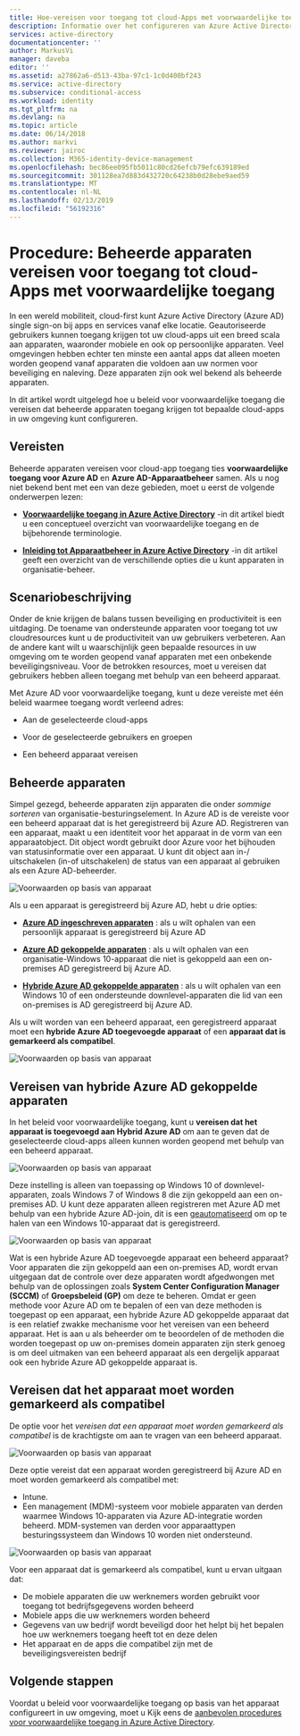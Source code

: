 ```yaml
---
title: Hoe-vereisen voor toegang tot cloud-Apps met voorwaardelijke toegang van Azure Active Directory te beheren | Microsoft Docs
description: Informatie over het configureren van Azure Active Directory (Azure AD)-beleid voor voorwaardelijke toegang op basis van apparaten die beheerde apparaten voor toegang tot cloud-Apps vereisen.
services: active-directory
documentationcenter: ''
author: MarkusVi
manager: daveba
editor: ''
ms.assetid: a27862a6-d513-43ba-97c1-1c0d400bf243
ms.service: active-directory
ms.subservice: conditional-access
ms.workload: identity
ms.tgt_pltfrm: na
ms.devlang: na
ms.topic: article
ms.date: 06/14/2018
ms.author: markvi
ms.reviewer: jairoc
ms.collection: M365-identity-device-management
ms.openlocfilehash: bec86ee095fb5011c80cd26efcb79efc639189ed
ms.sourcegitcommit: 301128ea7d883d432720c64238b0d28ebe9aed59
ms.translationtype: MT
ms.contentlocale: nl-NL
ms.lasthandoff: 02/13/2019
ms.locfileid: "56192316"
---
```

# <a name="how-to-require-managed-devices-for-cloud-app-access-with-conditional-access"></a>Procedure: Beheerde apparaten vereisen voor toegang tot cloud-Apps met voorwaardelijke toegang

In een wereld mobiliteit, cloud-first kunt Azure Active Directory (Azure AD) single sign-on bij apps en services vanaf elke locatie. Geautoriseerde gebruikers kunnen toegang krijgen tot uw cloud-apps uit een breed scala aan apparaten, waaronder mobiele en ook op persoonlijke apparaten. Veel omgevingen hebben echter ten minste een aantal apps dat alleen moeten worden geopend vanaf apparaten die voldoen aan uw normen voor beveiliging en naleving. Deze apparaten zijn ook wel bekend als beheerde apparaten. 

In dit artikel wordt uitgelegd hoe u beleid voor voorwaardelijke toegang die vereisen dat beheerde apparaten toegang krijgen tot bepaalde cloud-apps in uw omgeving kunt configureren. 


## <a name="prerequisites"></a>Vereisten

Beheerde apparaten vereisen voor cloud-app toegang ties **voorwaardelijke toegang voor Azure AD** en **Azure AD-Apparaatbeheer** samen. Als u nog niet bekend bent met een van deze gebieden, moet u eerst de volgende onderwerpen lezen:

- **[Voorwaardelijke toegang in Azure Active Directory](../active-directory-conditional-access-azure-portal.md)**  -in dit artikel biedt u een conceptueel overzicht van voorwaardelijke toegang en de bijbehorende terminologie.

- **[Inleiding tot Apparaatbeheer in Azure Active Directory](../devices/overview.md)**  -in dit artikel geeft een overzicht van de verschillende opties die u kunt apparaten in organisatie-beheer. 


## <a name="scenario-description"></a>Scenariobeschrijving

Onder de knie krijgen de balans tussen beveiliging en productiviteit is een uitdaging. De toename van ondersteunde apparaten voor toegang tot uw cloudresources kunt u de productiviteit van uw gebruikers verbeteren. Aan de andere kant wilt u waarschijnlijk geen bepaalde resources in uw omgeving om te worden geopend vanaf apparaten met een onbekende beveiligingsniveau. Voor de betrokken resources, moet u vereisen dat gebruikers hebben alleen toegang met behulp van een beheerd apparaat. 

Met Azure AD voor voorwaardelijke toegang, kunt u deze vereiste met één beleid waarmee toegang wordt verleend adres:

- Aan de geselecteerde cloud-apps

- Voor de geselecteerde gebruikers en groepen

- Een beheerd apparaat vereisen


## <a name="managed-devices"></a>Beheerde apparaten  

Simpel gezegd, beheerde apparaten zijn apparaten die onder *sommige sorteren* van organisatie-besturingselement. In Azure AD is de vereiste voor een beheerd apparaat dat is het geregistreerd bij Azure AD. Registreren van een apparaat, maakt u een identiteit voor het apparaat in de vorm van een apparaatobject. Dit object wordt gebruikt door Azure voor het bijhouden van statusinformatie over een apparaat. U kunt dit object aan in-/ uitschakelen (in-of uitschakelen) de status van een apparaat al gebruiken als een Azure AD-beheerder.
  
![Voorwaarden op basis van apparaat](./media/require-managed-devices/32.png)

Als u een apparaat is geregistreerd bij Azure AD, hebt u drie opties:

- **[Azure AD ingeschreven apparaten](../devices/overview.md#azure-ad-registered-devices)**  : als u wilt ophalen van een persoonlijk apparaat is geregistreerd bij Azure AD

- **[Azure AD gekoppelde apparaten](../devices/overview.md#azure-ad-joined-devices)**  : als u wilt ophalen van een organisatie-Windows 10-apparaat die niet is gekoppeld aan een on-premises AD geregistreerd bij Azure AD. 

- **[Hybride Azure AD gekoppelde apparaten](../devices/overview.md#hybrid-azure-ad-joined-devices)**  : als u wilt ophalen van een Windows 10 of een ondersteunde downlevel-apparaten die lid van een on-premises is AD geregistreerd bij Azure AD.

Als u wilt worden van een beheerd apparaat, een geregistreerd apparaat moet een **hybride Azure AD toegevoegde apparaat** of een **apparaat dat is gemarkeerd als compatibel**.  

![Voorwaarden op basis van apparaat](./media/require-managed-devices/47.png)

 
## <a name="require-hybrid-azure-ad-joined-devices"></a>Vereisen van hybride Azure AD gekoppelde apparaten

In het beleid voor voorwaardelijke toegang, kunt u **vereisen dat het apparaat is toegevoegd aan Hybrid Azure AD** om aan te geven dat de geselecteerde cloud-apps alleen kunnen worden geopend met behulp van een beheerd apparaat. 

![Voorwaarden op basis van apparaat](./media/require-managed-devices/10.png)

Deze instelling is alleen van toepassing op Windows 10 of downlevel-apparaten, zoals Windows 7 of Windows 8 die zijn gekoppeld aan een on-premises AD. U kunt deze apparaten alleen registreren met Azure AD met behulp van een hybride Azure AD-join, dit is een [geautomatiseerd](../devices/hybrid-azuread-join-plan.md) om op te halen van een Windows 10-apparaat dat is geregistreerd. 

![Voorwaarden op basis van apparaat](./media/require-managed-devices/45.png)

Wat is een hybride Azure AD toegevoegde apparaat een beheerd apparaat?  Voor apparaten die zijn gekoppeld aan een on-premises AD, wordt ervan uitgegaan dat de controle over deze apparaten wordt afgedwongen met behulp van de oplossingen zoals **System Center Configuration Manager (SCCM)** of **Groepsbeleid (GP)** om deze te beheren. Omdat er geen methode voor Azure AD om te bepalen of een van deze methoden is toegepast op een apparaat, een hybride Azure AD gekoppelde apparaat dat is een relatief zwakke mechanisme voor het vereisen van een beheerd apparaat. Het is aan u als beheerder om te beoordelen of de methoden die worden toegepast op uw on-premises domein apparaten zijn sterk genoeg is om deel uitmaken van een beheerd apparaat als een dergelijk apparaat ook een hybride Azure AD gekoppelde apparaat is.


## <a name="require-device-to-be-marked-as-compliant"></a>Vereisen dat het apparaat moet worden gemarkeerd als compatibel

De optie voor het *vereisen dat een apparaat moet worden gemarkeerd als compatibel* is de krachtigste om aan te vragen van een beheerd apparaat.

![Voorwaarden op basis van apparaat](./media/require-managed-devices/11.png)

Deze optie vereist dat een apparaat worden geregistreerd bij Azure AD en moet worden gemarkeerd als compatibel met:
         
- Intune.
- Een management (MDM)-systeem voor mobiele apparaten van derden waarmee Windows 10-apparaten via Azure AD-integratie worden beheerd. MDM-systemen van derden voor apparaattypen besturingssysteem dan Windows 10 worden niet ondersteund.
 
![Voorwaarden op basis van apparaat](./media/require-managed-devices/46.png)



Voor een apparaat dat is gemarkeerd als compatibel, kunt u ervan uitgaan dat: 

- De mobiele apparaten die uw werknemers worden gebruikt voor toegang tot bedrijfsgegevens worden beheerd
- Mobiele apps die uw werknemers worden beheerd
- Gegevens van uw bedrijf wordt beveiligd door het helpt bij het bepalen hoe uw werknemers toegang heeft tot en deze delen
- Het apparaat en de apps die compatibel zijn met de beveiligingsvereisten bedrijf




## <a name="next-steps"></a>Volgende stappen

Voordat u beleid voor voorwaardelijke toegang op basis van het apparaat configureert in uw omgeving, moet u Kijk eens de [aanbevolen procedures voor voorwaardelijke toegang in Azure Active Directory](best-practices.md).

